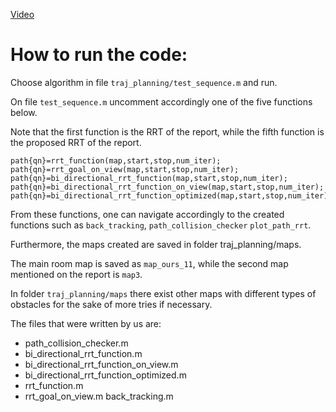 [Video](https://www.youtube.com/watch?v=5SEZZBKRWCk)

# How to run  the code:

Choose algorithm in file `traj_planning/test_sequence.m` and run.

  

On file `test_sequence.m` uncomment accordingly one of the five functions below.

Note that the first function is the RRT of the report, while the fifth function is the proposed RRT of the report.

    path{qn}=rrt_function(map,start,stop,num_iter);    
    path{qn}=rrt_goal_on_view(map,start,stop,num_iter);
    path{qn}=bi_directional_rrt_function(map,start,stop,num_iter);    
    path{qn}=bi_directional_rrt_function_on_view(map,start,stop,num_iter); 	path{qn}=bi_directional_rrt_function_optimized(map,start,stop,num_iter);

  

From these functions, one can navigate accordingly to the created functions such as `back_tracking`, `path_collision_checker` `plot_path_rrt`.

  

Furthermore, the maps created are saved in folder traj_planning/maps.

The main room map is saved as `map_ours_11`, while the second map mentioned on the report is `map3`.

In folder `traj_planning/maps` there exist other maps with different types of obstacles for the sake of more tries if necessary.

  

The files that were written by us are:

  

 - path_collision_checker.m 
 - bi_directional_rrt_function.m
 - bi_directional_rrt_function_on_view.m
- bi_directional_rrt_function_optimized.m 
- rrt_function.m
- rrt_goal_on_view.m back_tracking.m

